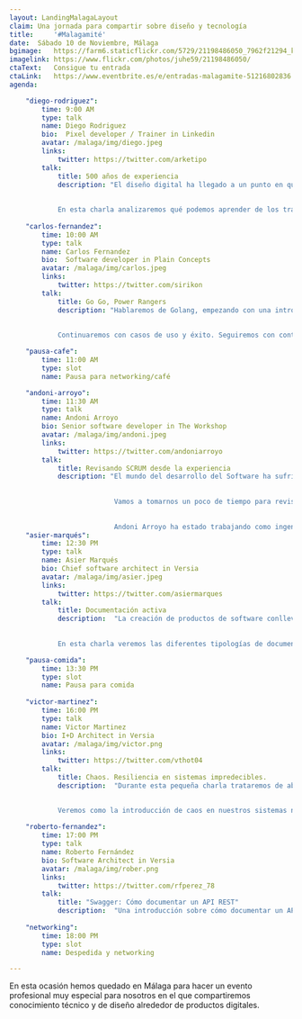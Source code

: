 ```yaml
---
layout: LandingMalagaLayout
claim: Una jornada para compartir sobre diseño y tecnología
title:     '#Malagamité'
date:  Sábado 10 de Noviembre, Málaga
bgimage:   https://farm6.staticflickr.com/5729/21198486050_7962f21294_k_d.jpg
imagelink: https://www.flickr.com/photos/juhe59/21198486050/
ctaText:   Consigue tu entrada
ctaLink:   https://www.eventbrite.es/e/entradas-malagamite-51216802836
agenda:

    "diego-rodriguez":
        time: 9:00 AM
        type: talk
        name: Diego Rodriguez
        bio:  Pixel developer / Trainer in Linkedin
        avatar: /malaga/img/diego.jpeg
        links: 
            twitter: https://twitter.com/arketipo
        talk:
            title: 500 años de experiencia
            description: "El diseño digital ha llegado a un punto en que la tecnología permite crear contenidos adaptados a todo tipo de usuarios y dispositivos, pero nos hemos dejado por el camino una buena parte del oficio. 
              
              
            En esta charla analizaremos qué podemos aprender de los trabajos clásicos para traer a nuesotros proyectos. Y es que tenemos 500 años de experiencia en creación de contenidos que no podemos olvidar"
            
    "carlos-fernandez":
        time: 10:00 AM
        type: talk
        name: Carlos Fernandez
        bio:  Software developer in Plain Concepts
        avatar: /malaga/img/carlos.jpeg
        links: 
            twitter: https://twitter.com/sirikon
        talk:
            title: Go Go, Power Rangers
            description: "Hablaremos de Golang, empezando con una introducción al lenguaje, sus pros y sus contras.  
              
              
            Continuaremos con casos de uso y éxito. Seguiremos con control de errores. Y para terminar, un vistazo al futuro con Go Modules y lo que podría venir con Go 2."

    "pausa-cafe":
        time: 11:00 AM
        type: slot
        name: Pausa para networking/café

    "andoni-arroyo":
        time: 11:30 AM
        type: talk
        name: Andoni Arroyo
        bio: Senior software developer in The Workshop
        avatar: /malaga/img/andoni.jpeg
        links: 
            twitter: https://twitter.com/andoniarroyo
        talk:
            title: Revisando SCRUM desde la experiencia
            description: "El mundo del desarrollo del Software ha sufrido una profunda transformación desde que los valores del mundo ágil comenzaron a articularse de manera mas reglada y formal. Ha sido un largo camino ya recorrido pero es bueno levantar la cabeza de vez en cuando para revisar ciertas creencias asumidas y repensar los aspectos asumidos como axiomas. 
                            
                            
                          Vamos a tomarnos un poco de tiempo para revisar juntos algunos aspectos que a lo largo de estos años he visto  ser malinterpretados en el mundo de SCRUM, por otros o por mi mismo. Crearemos un espacio de comunicación y puesta en común bidireccional que nos ayuda a afianzar lo que ya sabemos y resolver algunas dudas comunes. 
                            
                            
                          Andoni Arroyo ha estado trabajando como ingeniero informático durante unos 15 años, últimamente con tecnologías Web. Siempre estuvo involucrado en la forma de crear un mejor Software mejorando el proceso y tratando de reducir el desperdicio de manera iterativa."
    "asier-marqués":
        time: 12:30 PM
        type: talk
        name: Asier Marqués
        bio: Chief software architect in Versia
        avatar: /malaga/img/asier.jpeg
        links: 
            twitter: https://twitter.com/asiermarques
        talk:
            title: Documentación activa
            description:  "La creación de productos de software conlleva desafíos a nivel de comunicación entre los diferentes roles que participan en el proyecto.
              
              
            En esta charla veremos las diferentes tipologías de documentación activa que podemos aplicar en nuestros procesos de Integración Continua para que sirvan como referencia única entre los diferentes roles de nuestros equipos y cómo escribir buenas especificaciones con Gherkin que sirvan para crear pruebas que aseguren de forma automática la calidad del software que las implementa, sin perder el contexto del valor de negocio que estamos entregando al usuario."

    "pausa-comida":
        time: 13:30 PM
        type: slot
        name: Pausa para comida
        
    "victor-martinez":
        time: 16:00 PM
        type: talk
        name: Victor Martinez
        bio: I+D Architect in Versia
        avatar: /malaga/img/victor.png
        links: 
            twitter: https://twitter.com/vthot04
        talk:
            title: Chaos. Resiliencia en sistemas impredecibles.
            description:  "Durante esta pequeña charla trataremos de abordar la impredecibilidad de los sistemas desde el punto de vista de la resiliencia. 
              

            Veremos como la introducción de caos en nuestros sistemas nos puede ayudar a mejorarlos e incluso a cambiar nuestra forma de diseñarlos."
            
    "roberto-fernandez":
        time: 17:00 PM
        type: talk
        name: Roberto Fernández
        bio: Software Architect in Versia
        avatar: /malaga/img/rober.png
        links: 
            twitter: https://twitter.com/rfperez_78
        talk:
            title: "Swagger: Cómo documentar un API REST"
            description:  "Una introducción sobre cómo documentar un API REST mediante un caso práctico: definición de los endpoints a exponer, modelo de negocio utilizado en el API y test de la parte cliente y la parte servidora en varios lenguajes"
              
    "networking":
        time: 18:00 PM
        type: slot
        name: Despedida y networking 

---
```


En esta ocasión hemos quedado en Málaga para hacer un evento profesional muy especial para nosotros en el que compartiremos conocimiento técnico y de diseño alrededor de productos digitales.